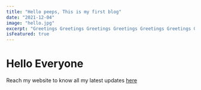 ```yaml
---
title: "Hello peeps, This is my first blog"
date: "2021-12-04"
image: "hello.jpg"
excerpt: "Greetings Greetings Greetings Greetings Greetings Greetings Greetings Greetings Greetings Greetings Greetings Greetings Everyone! "
isFeatured: true
---
```


# Hello Everyone

Reach my website to know all my latest updates [here](https://thoushif-dev.vercel.app/)
